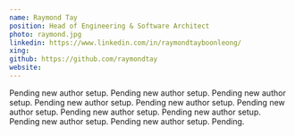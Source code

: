 ```yaml
---
name: Raymond Tay
position: Head of Engineering & Software Architect
photo: raymond.jpg
linkedin: https://www.linkedin.com/in/raymondtayboonleong/
xing: 
github: https://github.com/raymondtay
website: 
---
```

Pending new author setup. Pending new author setup. Pending new author setup. Pending new author setup. Pending new author setup. Pending new author setup. Pending new author setup. Pending new author setup. Pending new author setup. Pending new author setup. Pending.